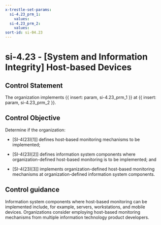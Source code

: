 ```yaml
---
x-trestle-set-params:
  si-4.23_prm_1:
    values:
  si-4.23_prm_2:
    values:
sort-id: si-04.23
---
```


# si-4.23 - \[System and Information Integrity\] Host-based Devices

## Control Statement

The organization implements {{ insert: param, si-4.23_prm_1 }} at {{ insert: param, si-4.23_prm_2 }}.

## Control Objective

Determine if the organization:

- \[SI-4(23)[1]\] defines host-based monitoring mechanisms to be implemented;

- \[SI-4(23)[2]\] defines information system components where organization-defined host-based monitoring is to be implemented; and

- \[SI-4(23)[3]\] implements organization-defined host-based monitoring mechanisms at organization-defined information system components.

## Control guidance

Information system components where host-based monitoring can be implemented include, for example, servers, workstations, and mobile devices. Organizations consider employing host-based monitoring mechanisms from multiple information technology product developers.

